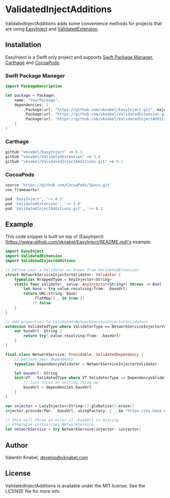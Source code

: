# ValidatedInjectAdditions
ValidatedInjectAdditions adds some convenience methods for projects that are using [EasyInject](https://www.github.com/vknabel/EasyInject) and [ValidatedExtension](https://www.github.com/vknabel/ValidatedExtension).

## Installation
EasyInject is a Swift only project and supports [Swift Package Manager](https://github.com/apple/swift-package-manager), [Carthage](https://github.com/Carthage/Carthage) and [CocoaPods](https://github.com/CocoaPods/CocoaPods).

### Swift Package Manager

```swift
import PackageDescription

let package = Package(
    name: "YourPackage",
    dependencies: [
        .Package(url: "https://github.com/vknabel/EasyInject.git", majorVersion: 0, minor: 3),
        .Package(url: "https://github.com/vknabel/ValidatedExtension.git", majorVersion: 3, minor: 0),
        .Package(url: "https://github.com/vknabel/ValidatedInjectAdditions.git", majorVersion: 0, minor: 1)
    ]
)
```

### Carthage

```ruby
github "vknabel/EasyInject" ~> 0.3
github "vknabel/ValidatedExtension" ~> 3.0
github "vknabel/ValidatedInjectAdditions.git" ~> 0.1
```

### CocoaPods

```ruby
source 'https://github.com/CocoaPods/Specs.git'
use_frameworks!

pod 'EasyInject', '~> 0.3'
pod 'ValidatedExtension', '~> 3.0'
pod 'ValidatedInjectAdditions.git', '~> 0.1'
```

## Example

This code snippet is built on top of (EasyInject)[https://www.github.com/vknabel/EasyInject/README.md]'s example. 

```swift
import EasyInject
import ValidatedExtension
import ValidatedInjectAdditions

// Define your a Validator as known from ValidatedExtension
struct NetworkServiceInjectorValidator: Validator {
    typealias WrappedType = AnyInjector<String>
    static func validate(_ value: AnyInjector<String>) throws -> Bool {
        let base = try value.resolving(from: .baseUrl)
        return URL(string: base)
            .flatMap({ _ in true })
            ?? false
    }
}

// Add properties to Validated<NetworkServiceInjectorValidator>
extension ValidatedType where ValidatorType == NetworkServiceInjectorValidator {
    var baseUrl: String {
        return try! value.resolving(from: .baseUrl)
    }
}

final class NetworkService: Providable, ValidatedDependency {
    // Declare your dependency
    typealias DependencyValidator = NetworkServiceInjectorValidator

    let baseUrl: String
    init<VT : ValidatedType where VT.ValidatorType == DependencyValidator>(validated dependencies: VT) {
        // Just focus on setting thing up 
        baseUrl = dependencies.baseUrl
    }
}

var injector = LazyInjector<String>().globalize().erase()
injector.provide(for: .baseUrl, usingFactory: { _ in "https://my.base.url/" })

// this will throw an error if .baseUrl is missing
// Otherwise initializes NetworkService
let networkService = try NetworkService(injector: &injector)
```

## Author

Valentin Knabel, develop@vknabel.com

## License

ValidatedInjectAdditions is available under the MIT license. See the LICENSE file for more info.
